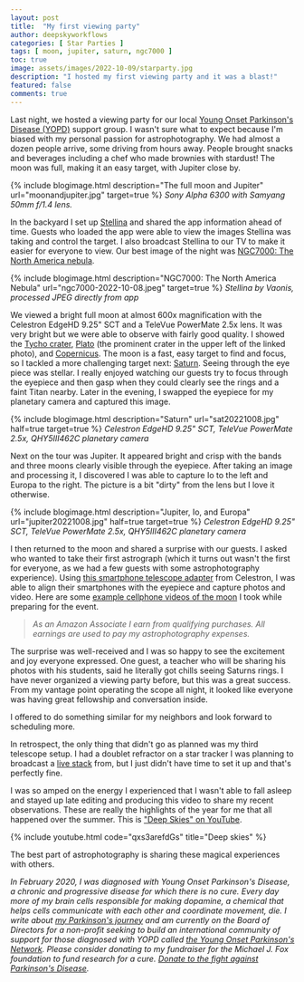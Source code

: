```yaml
---
layout: post
title:  "My first viewing party"
author: deepskyworkflows
categories: [ Star Parties ]
tags: [ moon, jupiter, saturn, ngc7000 ]
toc: true
image: assets/images/2022-10-09/starparty.jpg
description: "I hosted my first viewing party and it was a blast!"
featured: false
comments: true
---
```


Last night, we hosted a viewing party for our local [Young Onset Parkinson's Disease (YOPD)](https://www.strengthwithparkinsons.com/about) support group. I wasn't sure what to expect because I'm biased with my personal passion for astrophotography. We had almost a dozen people arrive, some driving from hours away. People brought snacks and beverages including a chef who made brownies with stardust! The moon was full, making it an easy target, with Jupiter close by.

{% include blogimage.html description="The full moon and Jupiter" url="moonandjupiter.jpg" target=true %}
_Sony Alpha 6300 with Samyang 50mm f/1.4 lens._

In the backyard I set up [Stellina](https://deepskyworkflows.com/gallery/?telescope=Stellina) and shared the app information ahead of time. Guests who loaded the app were able to view the images Stellina was taking and control the target. I also broadcast Stellina to our TV to make it easier for everyone to view. Our best image of the night was [NGC7000: The North America nebula](https://deepskyworkflows.com/gallery/ngc7000-full/).

{% include blogimage.html description="NGC7000: The North America Nebula" url="ngc7000-2022-10-08.jpeg" target=true %}
_Stellina by Vaonis, processed JPEG directly from app_

We viewed a bright full moon at almost 600x magnification with the Celestron EdgeHD 9.25" SCT and a TeleVue PowerMate 2.5x lens. It was very bright but we were able to observe with fairly good quality. I showed the [Tycho crater](http://localhost:4000/gallery/?q=tycho), [Plato](http://localhost:4000/gallery/mooncorner/) (the prominent crater in the upper left of the linked photo), and [Copernicus](http://localhost:4000/gallery/?q=copernicus). The moon is a fast, easy target to find and focus, so I tackled a more challenging target next: [Saturn](http://localhost:4000/gallery/?q=saturn). Seeing through the eye piece was stellar. I really enjoyed watching our guests try to focus through the eyepiece and then gasp when they could clearly see the rings and a faint Titan nearby. Later in the evening, I swapped the eyepiece for my planetary camera and captured this image.

{% include blogimage.html description="Saturn" url="sat20221008.jpg" half=true target=true %}
_Celestron EdgeHD 9.25" SCT, TeleVue PowerMate 2.5x, QHY5III462C planetary camera_

Next on the tour was Jupiter. It appeared bright and crisp with the bands and three moons clearly visible through the eyepiece. After taking an image and processing it, I discovered I was able to capture Io to the left and Europa to the right. The picture is a bit "dirty" from the lens but I love it otherwise.

{% include blogimage.html description="Jupiter, Io, and Europa" url="jupiter20221008.jpg" half=true target=true %}
_Celestron EdgeHD 9.25" SCT, TeleVue PowerMate 2.5x, QHY5III462C planetary camera_

I then returned to the moon and shared a surprise with our guests. I asked who wanted to take their first astrograph (which it turns out wasn't the first for everyone, as we had a few guests with some astrophotography experience). Using [this smartphone telescope adapter](https://amzn.to/3Tba9bY) from Celestron, I was able to align their smartphones with the eyepiece and capture photos and video. Here are some [example cellphone videos of the moon](https://www.instagram.com/p/CjXOwLfJ_Gx/) I took while preparing for the event.   

> _As an Amazon Associate I earn from qualifying purchases. All earnings are used to pay my astrophotography expenses._

The surprise was well-received and I was so happy to see the excitement and joy everyone expressed. One guest, a teacher who will be sharing his photos with his students, said he literally got chills seeing Saturns rings. I have never organized a viewing party before, but this was a great success. From my vantage point operating the scope all night, it looked like everyone was having great fellowship and conversation inside.

I offered to do something similar for my neighbors and look forward to scheduling more. 

In retrospect, the only thing that didn't go as planned was my third telescope setup. I had a doublet refractor on a star tracker I was planning to broadcast a [live stack](https://www.sharpcap.co.uk/sharpcap/features/live-stacking) from, but I just didn't have time to set it up and that's perfectly fine.

I was so amped on the energy I experienced that I wasn't able to fall asleep and stayed up late editing and producing this video to share my recent observations. These are really the highlights of the year for me that all happened over the summer. This is ["Deep Skies" on YouTube](https://youtu.be/qxs3arefdGs).

{% include youtube.html code="qxs3arefdGs" title="Deep skies" %}

The best part of astrophotography is sharing these magical experiences with others.

_In February 2020, I was diagnosed with Young Onset Parkinson's Disease, a chronic and progressive disease for which there is no cure. Every day more of my brain cells responsible for making dopamine, a chemical that helps cells communicate with each other and coordinate movement, die. I write about [my Parkinson's journey](https://www.strengthwithparkinsons.com/) and am currently on the Board of Directors for a non-profit seeking to build an international community of support for those diagnosed with YOPD called [the Young Onset Parkinson's Network](https://yopnetwork.org). Please consider donating to my fundraiser for the Michael J. Fox foundation to fund research for a cure. [Donate to the fight against Parkinson's Disease](https://youmeandpd.org/donate)._
